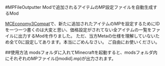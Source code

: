#MPFileOutputter
Modで追加されるアイテムのMP設定ファイルを自動生成するMod

[MCEconomy3Compat][mce3c]で、新たに追加されたアイテムのMPを設定するためにIDを一つ一つ書くのは大変と思い、価格設定がされてない全アイテムの一覧をファイルに出力するModを作りました。
ただ、当方Metaの仕様を理解していないため全て0に設定してあります。本当にごめんなさい。
ご自由にお使いください。

##使用方法
modsフォルダに入れてMinecraftを起動すると、modsフォルダ内にそれぞれのMPファイル([modid].mp)が出力されます。

[mce3c]: https://github.com/shift02/MCEconomy3Compat "MCEconomy3Compat"